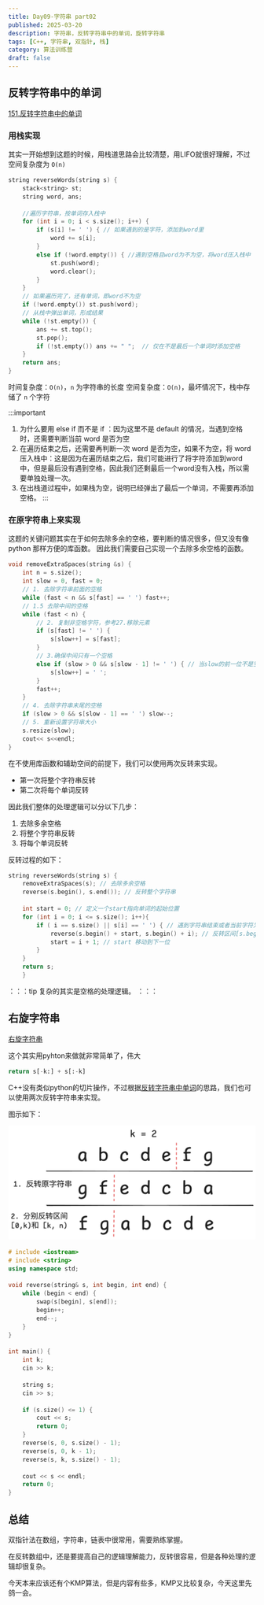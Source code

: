 ```yaml
---
title: Day09-字符串 part02
published: 2025-03-20
description: 字符串，反转字符串中的单词，旋转字符串
tags: [C++, 字符串, 双指针, 栈]
category: 算法训练营
draft: false
---
```


## 反转字符串中的单词

[151.反转字符串中的单词](https://leetcode-cn.com/problems/reverse-words-in-a-string/)

### 用栈实现

其实一开始想到这题的时候，用栈道思路会比较清楚，用LIFO就很好理解，不过空间复杂度为 `O(n)`

```cpp
string reverseWords(string s) {
    stack<string> st;
    string word, ans;

    //遍历字符串，按单词存入栈中
    for (int i = 0; i < s.size(); i++) {
        if (s[i] != ' ') { // 如果遇到的是字符，添加到word里
            word += s[i];
        }
        else if (!word.empty()) { //遇到空格且word为不为空，将word压入栈中
            st.push(word);
            word.clear();
        }
    }
    // 如果遍历完了，还有单词，即word不为空
    if (!word.empty()) st.push(word);
    // 从栈中弹出单词，形成结果
    while (!st.empty()) {
        ans += st.top();
        st.pop();
        if (!st.empty()) ans += " ";  // 仅在不是最后一个单词时添加空格
    }
    return ans;
}
```
时间复杂度：`O(n)`，`n` 为字符串的长度
空间复杂度：`O(n)`，最坏情况下，栈中存储了 `n` 个字符

:::important
1. 为什么要用 else if 而不是 if ：因为这里不是 default 的情况，当遇到空格时，还需要判断当前 word 是否为空
2. 在遍历结束之后，还需要再判断一次 word 是否为空，如果不为空，将 word 压入栈中：这是因为在遍历结束之后，我们可能进行了将字符添加到word中，但是最后没有遇到空格，因此我们还剩最后一个word没有入栈，所以需要单独处理一次。
3. 在出栈道过程中，如果栈为空，说明已经弹出了最后一个单词，不需要再添加空格。
:::

### 在原字符串上来实现

这题的关键问题其实在于如何去除多余的空格，要判断的情况很多，但又没有像 python 那样方便的库函数。
因此我们需要自己实现一个去除多余空格的函数。

```cpp
void removeExtraSpaces(string &s) {
    int n = s.size();
    int slow = 0, fast = 0;
    // 1. 去除字符串前面的空格
    while (fast < n && s[fast] == ' ') fast++;
    // 1.5 去除中间的空格
    while (fast < n) {
        // 2. 复制非空格字符，参考27.移除元素
        if (s[fast] != ' ') {
            s[slow++] = s[fast];
        }
        // 3.确保中间只有一个空格
        else if (slow > 0 && s[slow - 1] != ' ') { // 当slow的前一位不是空格，也就是字符的时候，才添加空格
            s[slow++] = ' ';
        }
        fast++;
    }
    // 4. 去除字符串末尾的空格
    if (slow > 0 && s[slow - 1] == ' ') slow--;
    // 5. 重新设置字符串大小
    s.resize(slow);
    cout<< s<<endl; 
}
```

在不使用库函数和辅助空间的前提下，我们可以使用两次反转来实现。
- 第一次将整个字符串反转
- 第二次将每个单词反转

因此我们整体的处理逻辑可以分以下几步：
1. 去除多余空格
2. 将整个字符串反转
3. 将每个单词反转

反转过程的如下：

```cpp
string reverseWords(string s) {
    removeExtraSpaces(s); // 去除多余空格
    reverse(s.begin(), s.end()); // 反转整个字符串

    int start = 0; // 定义一个start指向单词的起始位置
    for (int i = 0; i <= s.size(); i++){
        if ( i == s.size() || s[i] == ' ') { // 遇到字符串结束或者当前字符为空格
            reverse(s.begin() + start, s.begin() + i); // 反转区间[s.begin() + start, s.begin() + i]
            start = i + 1; // start 移动到下一位
        }
    }
    return s;
    }
```

：：：tip
复杂的其实是空格的处理逻辑。
：：：

## 右旋字符串

[右旋字符串](https://kamacoder.com/problempage.php?pid=1065)

这个其实用pyhton来做就非常简单了，伟大
```python
return s[-k:] + s[:-k]
```

C++没有类似python的切片操作，不过根据[反转字符串中单词](#反转字符串中的单词)的思路，我们也可以使用两次反转字符串来实现。

图示如下：

![右旋字符串](右旋字符串.png)

```cpp
# include <iostream>
# include <string>
using namespace std;

void reverse(string& s, int begin, int end) {
    while (begin < end) {
        swap(s[begin], s[end]);
        begin++;
        end--;
    }
}

int main() {
    int k;
    cin >> k;

    string s;
    cin >> s;

    if (s.size() <= 1) {
        cout << s;
        return 0;
    }
    reverse(s, 0, s.size() - 1);
    reverse(s, 0, k - 1);
    reverse(s, k, s.size() - 1);

    cout << s << endl;
    return 0;
}
```
## 总结

双指针法在数组，字符串，链表中很常用，需要熟练掌握。

在反转数组中，还是要提高自己的逻辑理解能力，反转很容易，但是各种处理的逻辑却很复杂。

今天本来应该还有个KMP算法，但是内容有些多，KMP又比较复杂，今天这里先鸽一会。
